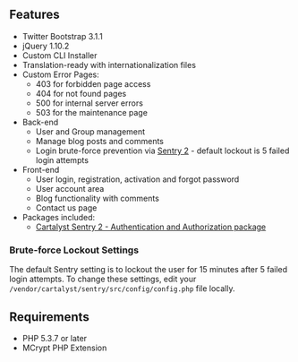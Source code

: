 ## Features

* Twitter Bootstrap 3.1.1
* jQuery 1.10.2
* Custom CLI Installer
* Translation-ready with internationalization files
* Custom Error Pages:
	* 403 for forbidden page access
	* 404 for not found pages
	* 500 for internal server errors
	* 503 for the maintenance page
* Back-end
	* User and Group management
	* Manage blog posts and comments
	* Login brute-force prevention via [Sentry 2](https://github.com/cartalyst/sentry) - default lockout is 5 failed login attempts
* Front-end
	* User login, registration, activation and forgot password
	* User account area
	* Blog functionality with comments
	* Contact us page
* Packages included:
	* [Cartalyst Sentry 2 - Authentication and Authorization package](https://github.com/cartalyst/sentry)

### Brute-force Lockout Settings

The default Sentry setting is to lockout the user for 15 minutes after 5 failed login attempts. To
change these settings, edit your `/vendor/cartalyst/sentry/src/config/config.php` file locally.


## Requirements

- PHP 5.3.7 or later
- MCrypt PHP Extension
